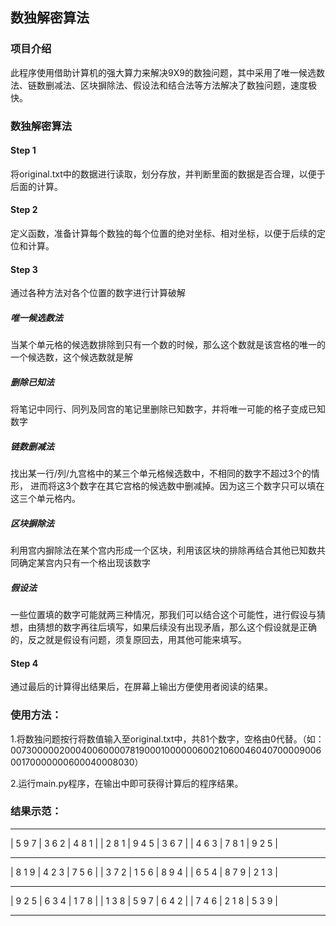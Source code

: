 ## 数独解密算法

### 项目介绍

此程序使用借助计算机的强大算力来解决9X9的数独问题，其中采用了唯一候选数法、链数删减法、区块摒除法、假设法和结合法等方法解决了数独问题，速度极快。

### 数独解密算法

#### Step 1

将original.txt中的数据进行读取，划分存放，并判断里面的数据是否合理，以便于后面的计算。

#### Step 2

定义函数，准备计算每个数独的每个位置的绝对坐标、相对坐标，以便于后续的定位和计算。

#### Step 3

通过各种方法对各个位置的数字进行计算破解

##### 唯一候选数法

当某个单元格的候选数排除到只有一个数的时候，那么这个数就是该宫格的唯一的一个候选数，这个候选数就是解

##### 删除已知法

将笔记中同行、同列及同宫的笔记里删除已知数字，并将唯一可能的格子变成已知数字

##### 链数删减法

找出某一行/列/九宫格中的某三个单元格候选数中，不相同的数字不超过3个的情形， 进而将这3个数字在其它宫格的候选数中删减掉。因为这三个数字只可以填在这三个单元格内。

##### 区块摒除法

利用宫内摒除法在某个宫内形成一个区块，利用该区块的排除再结合其他已知数共同确定某宫内只有一个格出现该数字

##### 假设法

一些位置填的数字可能就两三种情况，那我们可以结合这个可能性，进行假设与猜想，由猜想的数字再往后填写，如果后续没有出现矛盾，那么这个假设就是正确的，反之就是假设有问题，须复原回去，用其他可能来填写。

#### Step 4

通过最后的计算得出结果后，在屏幕上输出方便使用者阅读的结果。

### 使用方法：

1.将数独问题按行将数值输入至original.txt中，共81个数字，空格由0代替。（如：007300000200040060000781900010000006002106004604070000900600170000000600040008030）

2.运行main.py程序，在输出中即可获得计算后的程序结果。

### 结果示范：

------- ------- -------
| 5 9 7 | 3 6 2 | 4 8 1 |
| 2 8 1 | 9 4 5 | 3 6 7 |
| 4 6 3 | 7 8 1 | 9 2 5 |
------- ------- -------
| 8 1 9 | 4 2 3 | 7 5 6 |
| 3 7 2 | 1 5 6 | 8 9 4 |
| 6 5 4 | 8 7 9 | 2 1 3 |
------- ------- -------
| 9 2 5 | 6 3 4 | 1 7 8 |
| 1 3 8 | 5 9 7 | 6 4 2 |
| 7 4 6 | 2 1 8 | 5 3 9 |
------- ------- -------
